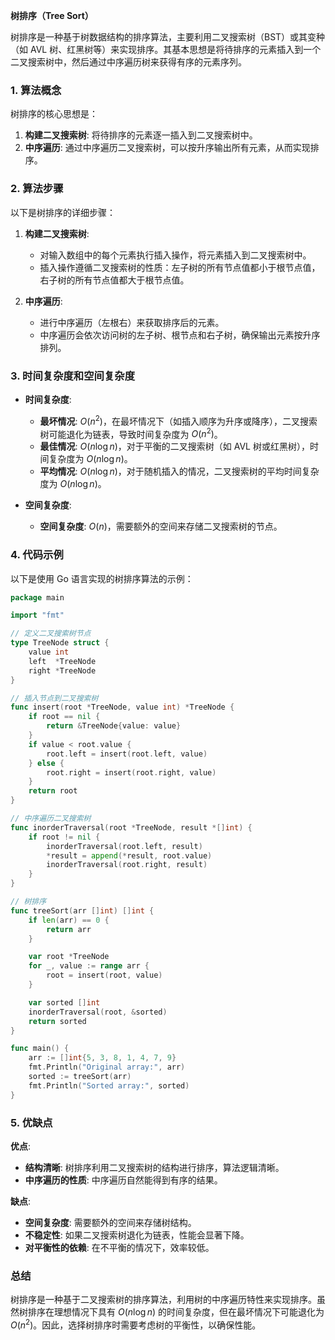 **树排序（Tree Sort）**

树排序是一种基于树数据结构的排序算法，主要利用二叉搜索树（BST）或其变种（如 AVL 树、红黑树等）来实现排序。其基本思想是将待排序的元素插入到一个二叉搜索树中，然后通过中序遍历树来获得有序的元素序列。

### 1. 算法概念

树排序的核心思想是：
1. **构建二叉搜索树**: 将待排序的元素逐一插入到二叉搜索树中。
2. **中序遍历**: 通过中序遍历二叉搜索树，可以按升序输出所有元素，从而实现排序。

### 2. 算法步骤

以下是树排序的详细步骤：

1. **构建二叉搜索树**:
   - 对输入数组中的每个元素执行插入操作，将元素插入到二叉搜索树中。
   - 插入操作遵循二叉搜索树的性质：左子树的所有节点值都小于根节点值，右子树的所有节点值都大于根节点值。

2. **中序遍历**:
   - 进行中序遍历（左根右）来获取排序后的元素。
   - 中序遍历会依次访问树的左子树、根节点和右子树，确保输出元素按升序排列。

### 3. 时间复杂度和空间复杂度

- **时间复杂度**:
  - **最坏情况**: $O(n^2)$，在最坏情况下（如插入顺序为升序或降序），二叉搜索树可能退化为链表，导致时间复杂度为 $O(n^2)$。
  - **最佳情况**: $O(n \log n)$，对于平衡的二叉搜索树（如 AVL 树或红黑树），时间复杂度为 $O(n \log n)$。
  - **平均情况**: $O(n \log n)$，对于随机插入的情况，二叉搜索树的平均时间复杂度为 $O(n \log n)$。

- **空间复杂度**:
  - **空间复杂度**: $O(n)$，需要额外的空间来存储二叉搜索树的节点。

### 4. 代码示例

以下是使用 Go 语言实现的树排序算法的示例：

```go
package main

import "fmt"

// 定义二叉搜索树节点
type TreeNode struct {
    value int
    left  *TreeNode
    right *TreeNode
}

// 插入节点到二叉搜索树
func insert(root *TreeNode, value int) *TreeNode {
    if root == nil {
        return &TreeNode{value: value}
    }
    if value < root.value {
        root.left = insert(root.left, value)
    } else {
        root.right = insert(root.right, value)
    }
    return root
}

// 中序遍历二叉搜索树
func inorderTraversal(root *TreeNode, result *[]int) {
    if root != nil {
        inorderTraversal(root.left, result)
        *result = append(*result, root.value)
        inorderTraversal(root.right, result)
    }
}

// 树排序
func treeSort(arr []int) []int {
    if len(arr) == 0 {
        return arr
    }

    var root *TreeNode
    for _, value := range arr {
        root = insert(root, value)
    }

    var sorted []int
    inorderTraversal(root, &sorted)
    return sorted
}

func main() {
    arr := []int{5, 3, 8, 1, 4, 7, 9}
    fmt.Println("Original array:", arr)
    sorted := treeSort(arr)
    fmt.Println("Sorted array:", sorted)
}
```

### 5. 优缺点

**优点**:
- **结构清晰**: 树排序利用二叉搜索树的结构进行排序，算法逻辑清晰。
- **中序遍历的性质**: 中序遍历自然能得到有序的结果。

**缺点**:
- **空间复杂度**: 需要额外的空间来存储树结构。
- **不稳定性**: 如果二叉搜索树退化为链表，性能会显著下降。
- **对平衡性的依赖**: 在不平衡的情况下，效率较低。

### 总结

树排序是一种基于二叉搜索树的排序算法，利用树的中序遍历特性来实现排序。虽然树排序在理想情况下具有 $O(n \log n)$ 的时间复杂度，但在最坏情况下可能退化为 $O(n^2)$。因此，选择树排序时需要考虑树的平衡性，以确保性能。